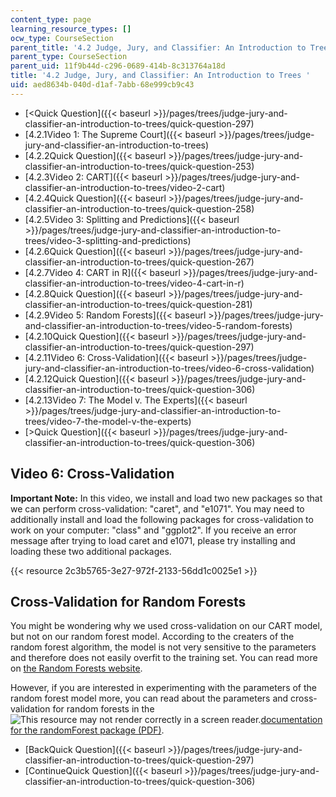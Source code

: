 ```yaml
---
content_type: page
learning_resource_types: []
ocw_type: CourseSection
parent_title: '4.2 Judge, Jury, and Classifier: An Introduction to Trees '
parent_type: CourseSection
parent_uid: 11f9b44d-c296-0689-414b-8c313764a18d
title: '4.2 Judge, Jury, and Classifier: An Introduction to Trees '
uid: aed8634b-040d-d1af-7abb-68e999cb9c43
---
```


*   [\<Quick Question]({{< baseurl >}}/pages/trees/judge-jury-and-classifier-an-introduction-to-trees/quick-question-297)
*   [4.2.1Video 1: The Supreme Court]({{< baseurl >}}/pages/trees/judge-jury-and-classifier-an-introduction-to-trees)
*   [4.2.2Quick Question]({{< baseurl >}}/pages/trees/judge-jury-and-classifier-an-introduction-to-trees/quick-question-253)
*   [4.2.3Video 2: CART]({{< baseurl >}}/pages/trees/judge-jury-and-classifier-an-introduction-to-trees/video-2-cart)
*   [4.2.4Quick Question]({{< baseurl >}}/pages/trees/judge-jury-and-classifier-an-introduction-to-trees/quick-question-258)
*   [4.2.5Video 3: Splitting and Predictions]({{< baseurl >}}/pages/trees/judge-jury-and-classifier-an-introduction-to-trees/video-3-splitting-and-predictions)
*   [4.2.6Quick Question]({{< baseurl >}}/pages/trees/judge-jury-and-classifier-an-introduction-to-trees/quick-question-267)
*   [4.2.7Video 4: CART in R]({{< baseurl >}}/pages/trees/judge-jury-and-classifier-an-introduction-to-trees/video-4-cart-in-r)
*   [4.2.8Quick Question]({{< baseurl >}}/pages/trees/judge-jury-and-classifier-an-introduction-to-trees/quick-question-281)
*   [4.2.9Video 5: Random Forests]({{< baseurl >}}/pages/trees/judge-jury-and-classifier-an-introduction-to-trees/video-5-random-forests)
*   [4.2.10Quick Question]({{< baseurl >}}/pages/trees/judge-jury-and-classifier-an-introduction-to-trees/quick-question-297)
*   [4.2.11Video 6: Cross-Validation]({{< baseurl >}}/pages/trees/judge-jury-and-classifier-an-introduction-to-trees/video-6-cross-validation)
*   [4.2.12Quick Question]({{< baseurl >}}/pages/trees/judge-jury-and-classifier-an-introduction-to-trees/quick-question-306)
*   [4.2.13Video 7: The Model v. The Experts]({{< baseurl >}}/pages/trees/judge-jury-and-classifier-an-introduction-to-trees/video-7-the-model-v-the-experts)
*   [\>Quick Question]({{< baseurl >}}/pages/trees/judge-jury-and-classifier-an-introduction-to-trees/quick-question-306)

Video 6: Cross-Validation
-------------------------

**Important Note:** In this video, we install and load two new packages so that we can perform cross-validation: "caret", and "e1071". You may need to additionally install and load the following packages for cross-validation to work on your computer: "class" and "ggplot2". If you receive an error message after trying to load caret and e1071, please try installing and loading these two additional packages.

{{< resource 2c3b5765-3e27-972f-2133-56dd1c0025e1 >}}

Cross-Validation for Random Forests
-----------------------------------

You might be wondering why we used cross-validation on our CART model, but not on our random forest model. According to the creaters of the random forest algorithm, the model is not very sensitive to the parameters and therefore does not easily overfit to the training set. You can read more on [the Random Forests website](https://www.stat.berkeley.edu/~breiman/RandomForests/cc_home.htm). 

However, if you are interested in experimenting with the parameters of the random forest model more, you can read about the parameters and cross-validation for random forests in the ![This resource may not render correctly in a screen reader.](/images/inacessible.gif)[documentation for the randomForest package (PDF)](http://cran.r-project.org/web/packages/randomForest/randomForest.pdf).

*   [BackQuick Question]({{< baseurl >}}/pages/trees/judge-jury-and-classifier-an-introduction-to-trees/quick-question-297)
*   [ContinueQuick Question]({{< baseurl >}}/pages/trees/judge-jury-and-classifier-an-introduction-to-trees/quick-question-306)